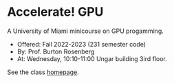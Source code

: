 # Accelerate! GPU

A University of Miami minicourse on GPU progamming. 

- Offered: Fall 2022-2023 (231 semester code)
- By: Prof. Burton Rosenberg
- At: Wednesday, 10:10-11:00 Ungar building 3ird floor.

See the class [homepage](https://www.cs.miami.edu/home/burt/learning/csc596.231/).



